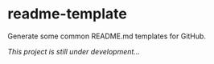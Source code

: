 # readme-template

Generate some common README.md templates for GitHub.

_This project is still under development..._
